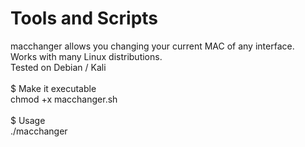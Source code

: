 # Tools and Scripts

macchanger allows you changing your current MAC of any interface.
</br>
Works with many Linux distributions.
</br>
Tested on Debian / Kali
</br>
</br>
$ Make it executable</br>
chmod +x macchanger.sh
</br>
</br>
$ Usage</br>
./macchanger <INTERFACE> <NEW-MAC XX:XX:XX:XX:XX:XX>  
